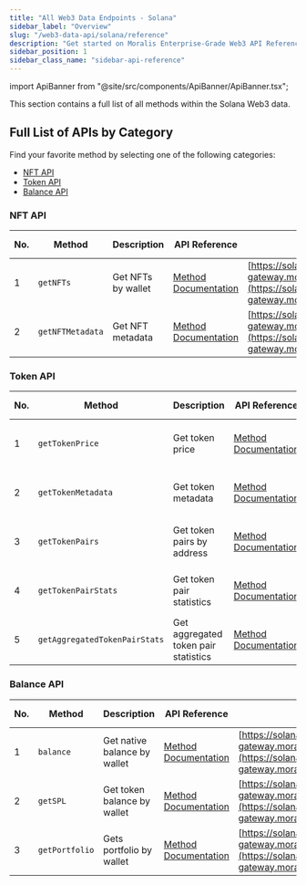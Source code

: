 ```yaml
---
title: "All Web3 Data Endpoints - Solana"
sidebar_label: "Overview"
slug: "/web3-data-api/solana/reference"
description: "Get started on Moralis Enterprise-Grade Web3 API Reference for Solana."
sidebar_position: 1
sidebar_class_name: "sidebar-api-reference"
---
```


import ApiBanner from "@site/src/components/ApiBanner/ApiBanner.tsx";

This section contains a full list of all methods within the Solana Web3 data.

## Full List of APIs by Category

Find your favorite method by selecting one of the following categories:

- [NFT API](#nft-api)
- [Token API](#token-api)
- [Balance API](#balance-api)

### NFT API

| No. | Method           | Description        | API Reference                                                                | URL                                                                                                                                  | Spam Detection |
| --- | ---------------- | ------------------ | ---------------------------------------------------------------------------- | ------------------------------------------------------------------------------------------------------------------------------------ | -------------- |
| 1   | `getNFTs`        | Get NFTs by wallet | [Method Documentation](/web3-data-api/solana/reference/get-sol-nfts)         | [https://solana-gateway.moralis.io/account/:network/:address/nft](https://solana-gateway.moralis.io/account/:network/:address/nft)   |                |
| 2   | `getNFTMetadata` | Get NFT metadata   | [Method Documentation](/web3-data-api/solana/reference/get-sol-nft-metadata) | [https://solana-gateway.moralis.io/nft/:network/:address/metadata](https://solana-gateway.moralis.io/nft/:network/:address/metadata) |                |

### Token API

| No. | Method                        | Description                          | API Reference                                                                           | URL                                                                                                                                                    | Spam Detection |
| --- | ----------------------------- | ------------------------------------ | --------------------------------------------------------------------------------------- | ------------------------------------------------------------------------------------------------------------------------------------------------------ | -------------- |
| 1   | `getTokenPrice`               | Get token price                      | [Method Documentation](/web3-data-api/solana/reference/get-sol-token-price)             | [https://solana-gateway.moralis.io/token/:network/:address/price](https://solana-gateway.moralis.io/token/:network/:address/price)                     |                |
| 2   | `getTokenMetadata`            | Get token metadata                   | [Method Documentation](/web3-data-api/solana/reference/get-token-metadata)              | [https://solana-gateway.moralis.io/token/:network/:address/metadata](https://solana-gateway.moralis.io/token/:network/:address/metadata)               |                |
| 3   | `getTokenPairs`               | Get token pairs by address           | [Method Documentation](/web3-data-api/solana/reference/get-token-pairs-by-address)      | [https://solana-gateway.moralis.io/token/:network/:address/pairs](https://solana-gateway.moralis.io/token/:network/:address/pairs)                     |                |
| 4   | `getTokenPairStats`           | Get token pair statistics            | [Method Documentation](/web3-data-api/solana/reference/get-token-pair-stats)            | [https://solana-gateway.moralis.io/token/:network/pairs/:pairAddress/stats](https://solana-gateway.moralis.io/token/:network/pairs/:pairAddress/stats) |
| 5   | `getAggregatedTokenPairStats` | Get aggregated token pair statistics | [Method Documentation](/web3-data-api/solana/reference/get-aggregated-token-pair-stats) | [https://solana-gateway.moralis.io/token/:network/:address/pairs/stats](https://solana-gateway.moralis.io/token/:network/:address/pairs/stats)         |                |

### Balance API

| No. | Method         | Description                  | API Reference                                                             | URL                                                                                                                                            | Spam Detection |
| --- | -------------- | ---------------------------- | ------------------------------------------------------------------------- | ---------------------------------------------------------------------------------------------------------------------------------------------- | -------------- |
| 1   | `balance`      | Get native balance by wallet | [Method Documentation](/web3-data-api/solana/reference/sol-balance)       | [https://solana-gateway.moralis.io/account/:network/:address/balance](https://solana-gateway.moralis.io/account/:network/:address/balance)     |                |
| 2   | `getSPL`       | Get token balance by wallet  | [Method Documentation](/web3-data-api/solana/reference/get-spl)           | [https://solana-gateway.moralis.io/account/:network/:address/tokens](https://solana-gateway.moralis.io/account/:network/:address/tokens)       |                |
| 3   | `getPortfolio` | Gets portfolio by wallet     | [Method Documentation](/web3-data-api/solana/reference/get-sol-portfolio) | [https://solana-gateway.moralis.io/account/:network/:address/portfolio](https://solana-gateway.moralis.io/account/:network/:address/portfolio) |                |
